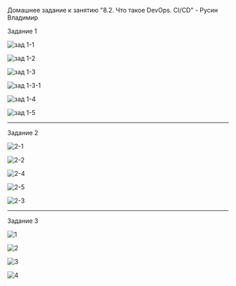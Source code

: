 Домашнее задание к занятию "8.2. Что такое DevOps. СI/СD" - Русин Владимир

Задание 1

![зад 1-1](https://user-images.githubusercontent.com/121317840/213278909-fdc39140-63a5-4fd2-b1e0-c1dce930546a.PNG)

![зад 1-2](https://user-images.githubusercontent.com/121317840/213279253-7526d75c-38e1-462c-912f-b29737d79a70.PNG)

![зад 1-3](https://user-images.githubusercontent.com/121317840/213279273-549bb27b-5616-41ed-96c1-0e566ce9f250.PNG)

![зад 1-3-1](https://user-images.githubusercontent.com/121317840/213279287-29813318-6bbf-49dc-877d-3565daa8b2b5.PNG)

![зад 1-4](https://user-images.githubusercontent.com/121317840/213279304-1d4a715e-ff99-43ac-9da8-d03d2ee5b6a7.PNG)

![зад 1-5](https://user-images.githubusercontent.com/121317840/213279317-9f46af97-a940-497f-9907-b62adc45584c.PNG)



---

Задание 2

![2-1](https://user-images.githubusercontent.com/121317840/213285098-12b64fdf-1c11-4737-8396-1993ba1beef9.PNG)

![2-2](https://user-images.githubusercontent.com/121317840/213285113-4251e7bf-f30c-4a0a-9ef1-04e97fd05c37.PNG)

![2-4](https://user-images.githubusercontent.com/121317840/213285702-6cbf6285-d777-4a32-8127-d719c628e362.PNG)

![2-5](https://user-images.githubusercontent.com/121317840/213285733-619a588a-0a6f-417f-bc7d-8a57682418c2.PNG)

![2-3](https://user-images.githubusercontent.com/121317840/213285126-598044cb-466f-404e-9b26-b6e53c883af3.PNG)

---

Задание 3

![1](https://user-images.githubusercontent.com/121317840/213432651-8d33509c-df36-401c-ba11-93566d2d62fd.png)

![2](https://user-images.githubusercontent.com/121317840/213433129-e0573e41-3245-4a6f-9bb4-755ee471db3c.PNG)

![3](https://user-images.githubusercontent.com/121317840/213432690-97c19e98-14a6-4100-9051-5e942504ecd1.png)

![4](https://user-images.githubusercontent.com/121317840/213645970-9ef07c54-240d-4e98-9177-51bb3fdb091f.PNG)
